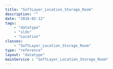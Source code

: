 ```yaml
---
title: "SoftLayer_Location_Storage_Room"
description: ""
date: "2018-02-12"
tags:
    - "datatype"
    - "sldn"
    - "Location"
classes:
    - "SoftLayer_Location_Storage_Room"
type: "reference"
layout: "datatype"
mainService : "SoftLayer_Location_Storage_Room"
---
```

